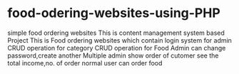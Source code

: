 # food-odering-websites-using-PHP
simple food ordering websites
This is content management system based Project
This is Food ordering websites which contain
    login system for admin
    CRUD operation for category
    CRUD operation for Food
    Admin can change password,create another Multiple admin
    show order of cutomer
    see the total income,no. of order
    normal user can order food
